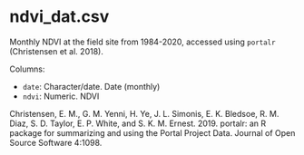# ndvi_dat.csv

Monthly NDVI at the field site from 1984-2020, accessed using `portalr` (Christensen et al. 2018).

Columns:

- `date`: Character/date. Date (monthly)
- `ndvi`: Numeric. NDVI



Christensen, E. M., G. M. Yenni, H. Ye, J. L. Simonis, E. K. Bledsoe, R. M. Diaz, S. D. Taylor, E. P. White, and S. K. M. Ernest. 2019. portalr: an R package for summarizing and using the Portal Project Data. Journal of Open Source Software 4:1098.

